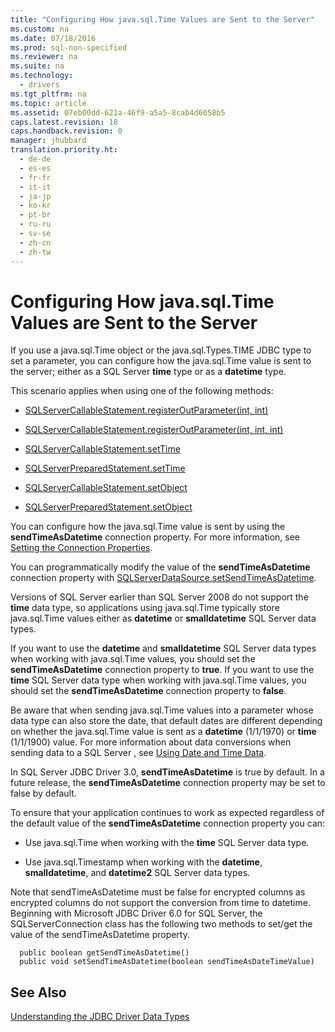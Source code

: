 ```yaml
---
title: "Configuring How java.sql.Time Values are Sent to the Server"
ms.custom: na
ms.date: 07/18/2016
ms.prod: sql-non-specified
ms.reviewer: na
ms.suite: na
ms.technology: 
  - drivers
ms.tgt_pltfrm: na
ms.topic: article
ms.assetid: 07eb00dd-621a-46f9-a5a5-8cab4d6058b5
caps.latest.revision: 18
caps.handback.revision: 0
manager: jhubbard
translation.priority.ht: 
  - de-de
  - es-es
  - fr-fr
  - it-it
  - ja-jp
  - ko-kr
  - pt-br
  - ru-ru
  - sv-se
  - zh-cn
  - zh-tw
---
```

# Configuring How java.sql.Time Values are Sent to the Server
  If you use a java.sql.Time object or the java.sql.Types.TIME JDBC type to set a parameter, you can configure how the java.sql.Time value is sent to the server; either as a  SQL Server  **time** type or as a **datetime** type.  
  
 This scenario applies when using one of the following methods:  
  
-   [SQLServerCallableStatement.registerOutParameter(int, int)](../content/registerOutParameter-Method--int--int-.md)  
  
-   [SQLServerCallableStatement.registerOutParameter(int, int, int)](../content/registerOutParameter-Method--int--int--int-.md)  
  
-   [SQLServerCallableStatement.setTime](../content/setTime-Method--SQLServerCallableStatement-.md)  
  
-   [SQLServerPreparedStatement.setTime](../content/setTime-Method--SQLServerPreparedStatement-.md)  
  
-   [SQLServerCallableStatement.setObject](../content/setObject-Method--SQLServerCallableStatement-.md)  
  
-   [SQLServerPreparedStatement.setObject](../content/setObject-Method--SQLServerPreparedStatement-.md)  
  
 You can configure how the java.sql.Time value is sent by using the **sendTimeAsDatetime** connection property. For more information, see [Setting the Connection Properties](../content/Setting-the-Connection-Properties.md).  
  
 You can programmatically modify the value of the **sendTimeAsDatetime** connection property with [SQLServerDataSource.setSendTimeAsDatetime](../content/setSendTimeAsDatetime-Method--SQLServerDataSource-.md).  
  
 Versions of  SQL Server  earlier than  SQL Server 2008  do not support the **time** data type, so applications using java.sql.Time typically store java.sql.Time values either as **datetime** or **smalldatetime**  SQL Server  data types.  
  
 If you want to use the **datetime** and **smalldatetime** SQL Server  data types when working with java.sql.Time values, you should set the **sendTimeAsDatetime** connection property to **true**. If you want to use the **time**  SQL Server  data type when working with java.sql.Time values, you should set the **sendTimeAsDatetime** connection property to **false**.  
  
 Be aware that when sending java.sql.Time values into a parameter whose data type can also store the date, that default dates are different depending on whether the java.sql.Time value is sent as a **datetime** (1/1/1970) or **time** (1/1/1900) value. For more information about data conversions when sending data to a  SQL Server , see [Using Date and Time Data](http://go.microsoft.com/fwlink/?LinkID=145211).  
  
 In  SQL Server  JDBC Driver 3.0, **sendTimeAsDatetime** is true by default. In a future release, the **sendTimeAsDatetime** connection property may be set to false by default.  
  
 To ensure that your application continues to work as expected regardless of the default value of the **sendTimeAsDatetime** connection property you can:  
  
-   Use java.sql.Time when working with the **time** SQL Server  data type.  
  
-   Use java.sql.Timestamp when working with the **datetime**, **smalldatetime**, and **datetime2** SQL Server  data types.  
  
Note that sendTimeAsDatetime must be false for encrypted columns as encrypted columns do not support the conversion from time to datetime. Beginning with Microsoft JDBC Driver 6.0 for SQL Server, the SQLServerConnection class has the following two methods to set/get the value of the sendTimeAsDatetime property.

```
  public boolean getSendTimeAsDatetime()
  public void setSendTimeAsDatetime(boolean sendTimeAsDateTimeValue)
```
  
## See Also  
 [Understanding the JDBC Driver Data Types](../content/Understanding-the-JDBC-Driver-Data-Types.md)  
  
  